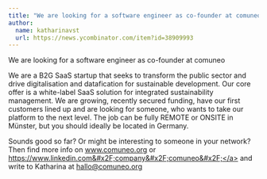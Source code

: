 ```yaml
---
title: "We are looking for a software engineer as co-founder at comuneo"
author:
  name: katharinavst
  url: https://news.ycombinator.com/item?id=38909993
---
```

We are looking for a software engineer as co-founder at comuneo

We are a B2G SaaS startup that seeks to transform the public sector and drive digitalisation and datafication for sustainable development. Our core offer is a white-label SaaS solution for integrated sustainability management. We are growing, recently secured funding, have our first customers lined up and are looking for someone, who wants to take our platform to the next level. The job can be fully REMOTE or ONSITE in Münster, but you should ideally be located in Germany.

Sounds good so far? Or might be interesting to someone in your network? Then find more info on www.comuneo.org or <a href="https:&#x2F;&#x2F;www.linkedin.com&#x2F;company&#x2F;comuneo&#x2F;" rel="nofollow">https:&#x2F;&#x2F;www.linkedin.com&#x2F;company&#x2F;comuneo&#x2F;</a> and write to Katharina at hallo@comuneo.org
